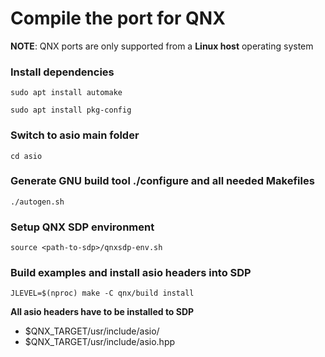# Compile the port for QNX

**NOTE**: QNX ports are only supported from a **Linux host** operating system

### Install dependencies

`sudo apt install automake`

`sudo apt install pkg-config`

### Switch to asio main folder

`cd asio`
	
### Generate GNU build tool ./configure and all needed Makefiles

`./autogen.sh`

### Setup QNX SDP environment

`source <path-to-sdp>/qnxsdp-env.sh`

### Build examples and install asio headers into SDP

`JLEVEL=$(nproc) make -C qnx/build install`


**All asio headers have to be installed to SDP**
* $QNX_TARGET/usr/include/asio/
* $QNX_TARGET/usr/include/asio.hpp
